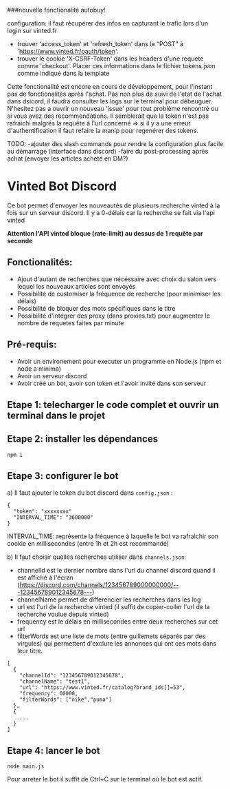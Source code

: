 ###nouvelle fonctionalité autobuy!

configuration:
  il faut récupérer des infos en capturant le trafic lors d'un login sur vinted.fr
  - trouver 'access_token' et 'refresh_token' dans le "POST" à 'https://www.vinted.fr/oauth/token'.
  - trouver le cookie 'X-CSRF-Token' dans les headers d'une requete comme 'checkout'.
  Placer ces informations dans le fichier tokens.json comme indiqué dans la template

Cette fonctionalité est encore en cours de développement, pour l'instant pas de fonctionalités après l'achat.
Pas non plus de suivi de l'etat de l'achat dans dsicord, il faudra consulter les logs sur le terminal pour débeuguer.
N'hesitez pas a ouvrir un nouveau 'issue' pour tout problème rencontré ou si vous avez des recommendations.
Il semblerait que le token n'est pas rafraichi malgrés la requête à l'url concerné => si il y a une erreur d'authentification il faut refaire la manip pour regenérer des tokens.

TODO:
-ajouter des slash commands pour rendre la configuration plus facile au démarrage (interface dans discord)
-faire du post-processing après achat (envoyer les articles acheté en DM?)




# Vinted Bot Discord

Ce bot permet d'envoyer les nouveautés de plusieurs recherche vinted à la fois sur un serveur discord. Il y a 0-délais car la recherche se fait via l'api vinted

**Attention l'API vinted bloque (rate-limit) au dessus de 1 requête par seconde</font>**

Fonctionalités:
----------
- Ajout d'autant de recherches que nécéssaire avec choix du salon vers lequel les nouveaux articles sont envoyés
- Possibilité de customiser la fréquence de recherche (pour minimiser les délais)
- Possibilité de bloquer des mots spécifiques dans le titre
- Possibilité d'intégrer des proxy (dans proxies.txt) pour augmenter le nombre de requetes faites par minute


Pré-requis:
----------

- Avoir un environement pour executer un programme en Node.js (npm et node a minima)
- Avoir un serveur discord
- Avoir créé un bot, avoir son token et l'avoir invité dans son serveur


Etape 1: telecharger le code complet et ouvrir un terminal dans le projet
-------

Etape 2: installer les dépendances
-------
```
npm i
```

Etape 3: configurer le bot
-------

a) Il faut ajouter le token du bot discord dans `config.json` :
```
{
  "token": "xxxxxxxx"
  "INTERVAL_TIME": "3600000"
}
```

INTERVAL_TIME: représente la fréquence à laquelle le bot va rafraichir son cookie en millisecondes (entre 1h et 2h est recommandé)

b) Il faut choisir quelles recherches utiliser dans `channels.json`:
  - channelId est le dernier nombre dans l'url du channel discord quand il est affiché à l'écran
(https://discord.com/channels/123456789000000000/---123456789012345678---)
  - channelName permet de differencier les recherches dans les log
  - url est l'url de la recherche vinted (il suffit de copier-coller l'url de la recherche voulue depuis vinted)
  - frequency est le délais en millisecondes entre deux recherches sur cet url
  - filterWords est une liste de mots (entre guillemets séparés par des virgules) qui permettent d'exclure les annonces qui ont ces mots dans leur titre.

```
[
  {
    "channelId": "123456789012345678",
    "channelName": "test1",
    "url": "https://www.vinted.fr/catalog?brand_ids[]=53",
    "frequency": 60000,
    "filterWords": ["nike","puma"]
  },
  {
    ...
  }
]
```


Etape 4: lancer le bot
-------
```
node main.js
```

Pour arreter le bot il suffit de Ctrl+C sur le terminal où le bot est actif.

